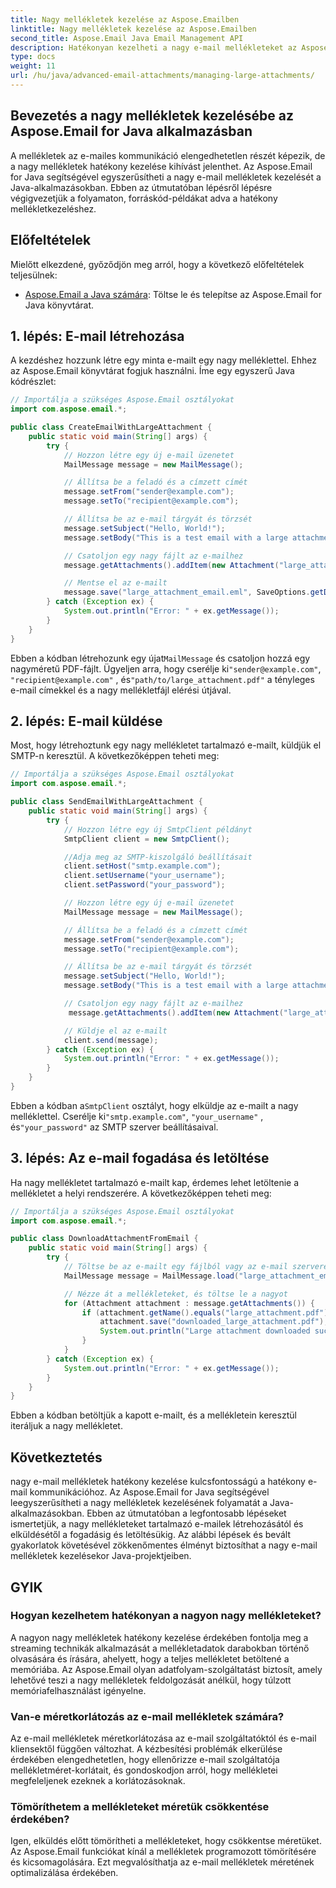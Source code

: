 ```yaml
---
title: Nagy mellékletek kezelése az Aspose.Emailben
linktitle: Nagy mellékletek kezelése az Aspose.Emailben
second_title: Aspose.Email Java Email Management API
description: Hatékonyan kezelheti a nagy e-mail mellékleteket az Aspose.Email for Java segítségével. Lépésről lépésre útmutató és forráskód az egyszerűsített mellékletkezeléshez Java alkalmazásokban.
type: docs
weight: 11
url: /hu/java/advanced-email-attachments/managing-large-attachments/
---
```


## Bevezetés a nagy mellékletek kezelésébe az Aspose.Email for Java alkalmazásban

A mellékletek az e-mailes kommunikáció elengedhetetlen részét képezik, de a nagy mellékletek hatékony kezelése kihívást jelenthet. Az Aspose.Email for Java segítségével egyszerűsítheti a nagy e-mail mellékletek kezelését a Java-alkalmazásokban. Ebben az útmutatóban lépésről lépésre végigvezetjük a folyamaton, forráskód-példákat adva a hatékony mellékletkezeléshez.

## Előfeltételek

Mielőtt elkezdené, győződjön meg arról, hogy a következő előfeltételek teljesülnek:

- [Aspose.Email a Java számára](https://releases.aspose.com/email/java/): Töltse le és telepítse az Aspose.Email for Java könyvtárat.

## 1. lépés: E-mail létrehozása

A kezdéshez hozzunk létre egy minta e-mailt egy nagy melléklettel. Ehhez az Aspose.Email könyvtárat fogjuk használni. Íme egy egyszerű Java kódrészlet:

```java
// Importálja a szükséges Aspose.Email osztályokat
import com.aspose.email.*;

public class CreateEmailWithLargeAttachment {
    public static void main(String[] args) {
        try {
            // Hozzon létre egy új e-mail üzenetet
            MailMessage message = new MailMessage();

            // Állítsa be a feladó és a címzett címét
            message.setFrom("sender@example.com");
            message.setTo("recipient@example.com");

            // Állítsa be az e-mail tárgyát és törzsét
            message.setSubject("Hello, World!");
            message.setBody("This is a test email with a large attachment.");

            // Csatoljon egy nagy fájlt az e-mailhez
            message.getAttachments().addItem(new Attachment("large_attachment.pdf", "path/to/large_attachment.pdf"));

            // Mentse el az e-mailt
            message.save("large_attachment_email.eml", SaveOptions.getDefaultEml());
        } catch (Exception ex) {
            System.out.println("Error: " + ex.getMessage());
        }
    }
}
```

 Ebben a kódban létrehozunk egy újat`MailMessage` és csatoljon hozzá egy nagyméretű PDF-fájlt. Ügyeljen arra, hogy cserélje ki`"sender@example.com"`, `"recipient@example.com"` , és`"path/to/large_attachment.pdf"` a tényleges e-mail címekkel és a nagy mellékletfájl elérési útjával.

## 2. lépés: E-mail küldése

Most, hogy létrehoztunk egy nagy mellékletet tartalmazó e-mailt, küldjük el SMTP-n keresztül. A következőképpen teheti meg:

```java
// Importálja a szükséges Aspose.Email osztályokat
import com.aspose.email.*;

public class SendEmailWithLargeAttachment {
    public static void main(String[] args) {
        try {
            // Hozzon létre egy új SmtpClient példányt
            SmtpClient client = new SmtpClient();

            //Adja meg az SMTP-kiszolgáló beállításait
            client.setHost("smtp.example.com");
            client.setUsername("your_username");
            client.setPassword("your_password");

            // Hozzon létre egy új e-mail üzenetet
            MailMessage message = new MailMessage();

            // Állítsa be a feladó és a címzett címét
            message.setFrom("sender@example.com");
            message.setTo("recipient@example.com");

            // Állítsa be az e-mail tárgyát és törzsét
            message.setSubject("Hello, World!");
            message.setBody("This is a test email with a large attachment.");

            // Csatoljon egy nagy fájlt az e-mailhez
             message.getAttachments().addItem(new Attachment("large_attachment.pdf", "path/to/large_attachment.pdf"));

            // Küldje el az e-mailt
            client.send(message);
        } catch (Exception ex) {
            System.out.println("Error: " + ex.getMessage());
        }
    }
}
```

 Ebben a kódban a`SmtpClient` osztályt, hogy elküldje az e-mailt a nagy melléklettel. Cserélje ki`"smtp.example.com"`, `"your_username"` , és`"your_password"` az SMTP szerver beállításaival.

## 3. lépés: Az e-mail fogadása és letöltése

Ha nagy mellékletet tartalmazó e-mailt kap, érdemes lehet letöltenie a mellékletet a helyi rendszerére. A következőképpen teheti meg:

```java
// Importálja a szükséges Aspose.Email osztályokat
import com.aspose.email.*;

public class DownloadAttachmentFromEmail {
    public static void main(String[] args) {
        try {
            // Töltse be az e-mailt egy fájlból vagy az e-mail szerveréről
            MailMessage message = MailMessage.load("large_attachment_email.eml");

            // Nézze át a mellékleteket, és töltse le a nagyot
            for (Attachment attachment : message.getAttachments()) {
                if (attachment.getName().equals("large_attachment.pdf")) {
                    attachment.save("downloaded_large_attachment.pdf");
                    System.out.println("Large attachment downloaded successfully.");
                }
            }
        } catch (Exception ex) {
            System.out.println("Error: " + ex.getMessage());
        }
    }
}
```

Ebben a kódban betöltjük a kapott e-mailt, és a mellékletein keresztül iteráljuk a nagy mellékletet.

## Következtetés

nagy e-mail mellékletek hatékony kezelése kulcsfontosságú a hatékony e-mail kommunikációhoz. Az Aspose.Email for Java segítségével leegyszerűsítheti a nagy mellékletek kezelésének folyamatát a Java-alkalmazásokban. Ebben az útmutatóban a legfontosabb lépéseket ismertetjük, a nagy mellékleteket tartalmazó e-mailek létrehozásától és elküldésétől a fogadásig és letöltésükig. Az alábbi lépések és bevált gyakorlatok követésével zökkenőmentes élményt biztosíthat a nagy e-mail mellékletek kezelésekor Java-projektjeiben.

## GYIK

### Hogyan kezelhetem hatékonyan a nagyon nagy mellékleteket?

A nagyon nagy mellékletek hatékony kezelése érdekében fontolja meg a streaming technikák alkalmazását a mellékletadatok darabokban történő olvasására és írására, ahelyett, hogy a teljes mellékletet betöltené a memóriába. Az Aspose.Email olyan adatfolyam-szolgáltatást biztosít, amely lehetővé teszi a nagy mellékletek feldolgozását anélkül, hogy túlzott memóriafelhasználást igényelne.

### Van-e méretkorlátozás az e-mail mellékletek számára?

Az e-mail mellékletek méretkorlátozása az e-mail szolgáltatóktól és e-mail kliensektől függően változhat. A kézbesítési problémák elkerülése érdekében elengedhetetlen, hogy ellenőrizze e-mail szolgáltatója mellékletméret-korlátait, és gondoskodjon arról, hogy mellékletei megfeleljenek ezeknek a korlátozásoknak.

### Tömöríthetem a mellékleteket méretük csökkentése érdekében?

Igen, elküldés előtt tömörítheti a mellékleteket, hogy csökkentse méretüket. Az Aspose.Email funkciókat kínál a mellékletek programozott tömörítésére és kicsomagolására. Ezt megvalósíthatja az e-mail mellékletek méretének optimalizálása érdekében.